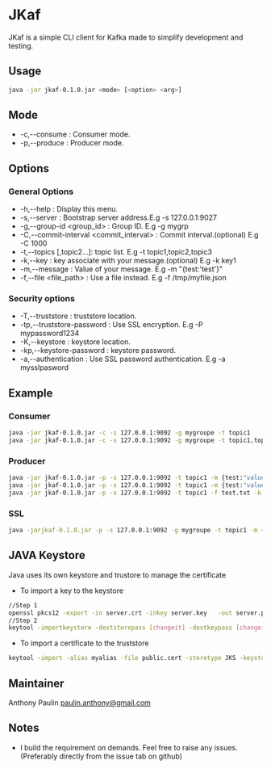 # JKaf

JKaf is a simple CLI client for Kafka made to simplify development and testing.

## Usage 

```sh
java -jar jkaf-0.1.0.jar <mode> [<option> <arg>] 
```

## Mode 

* -c,--consume : Consumer mode.
* -p,--produce : Producer mode.

## Options

### General Options 

* -h,--help : Display this menu.
* -s,--server <host>: Bootstrap server address.E.g -s 127.0.0.1:9027
* -g,--group-id <group_id> : Group ID. E.g -g mygrp
* -C,--commit-interval <commit_interval> : Commit interval.(optional) E.g -C 1000
* -t,--topics <topic1>[,topic2...]: topic list. E.g -t topic1,topic2,topic3
* -k,--key <key>: key associate with your message.(optional) E.g -k key1
* -m,--message <message> : Value of your message. E.g -m "{test:'test'}"
* -f,--file <file_path> : Use a file instead. E.g -f /tmp/myfile.json

### Security options

* -T,--truststore <path>: truststore location.
* -tp,--truststore-password <password>: Use SSL encryption. E.g -P mypassword1234
* -K,--keystore <path> : keystore location.
* -kp,--keystore-password <password>: keystore password.
* -a,--authentication <password> : Use SSL password authentication. E.g -a mysslpasword 

## Example

### Consumer

```sh
java -jar jkaf-0.1.0.jar -c -s 127.0.0.1:9092 -g mygroupe -t topic1 
java -jar jkaf-0.1.0.jar -c -s 127.0.0.1:9092 -g mygroupe -t topic1,topic2 -C 2000 
```

### Producer

```sh
java -jar jkaf-0.1.0.jar -p -s 127.0.0.1:9092 -t topic1 -m {test:"value"} -k key1
java -jar jkaf-0.1.0.jar -p -s 127.0.0.1:9092 -t topic1 -m {test:"value"}
java -jar jkaf-0.1.0.jar -p -s 127.0.0.1:9092 -t topic1 -f test.txt -k key1
```

### SSL 

```sh
java -jarjkaf-0.1.0.jar -p -s 127.0.0.1:9092 -g mygroupe -t topic1 -m {test:"value"} -T /usr/lib/jvm/java-1.8.0-openjdk-1.8.0.131-11.b12.el7.x86_64/jre/lib/security/cacerts -K cert/server.keystore -tp changeit -kp changeit

```

## JAVA Keystore

Java uses its own keystore and trustore to manage the certificate

* To import a key to the keystore

```sh
//Step 1
openssl pkcs12 -export -in server.crt -inkey server.key   -out server.p12 -name [some-alias]  -CAfile ca.crt -caname root
//Step 2
keytool -importkeystore -deststorepass [changeit] -destkeypass [changeit] -destkeystore server.keystore -srckeystore server.p12 -srcstoretype PKCS12 -srcstorepass some-password  -alias [some-alias]
```

* To import a certificate to the truststore

```sh
keytool -import -alias myalias -file public.cert -storetype JKS -keystore server.truststore
```
## Maintainer

Anthony Paulin <paulin.anthony@gmail.com>

## Notes

* I build the requirement on demands. Feel free to raise any issues.(Preferably directly from the issue tab on github)
